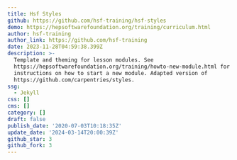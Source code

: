 ```yaml
---
title: Hsf Styles
github: https://github.com/hsf-training/hsf-styles
demo: https://hepsoftwarefoundation.org/training/curriculum.html
author: hsf-training
author_link: https://github.com/hsf-training
date: 2023-11-28T04:59:38.399Z
description: >-
  Template and theming for lesson modules. See
  https://hepsoftwarefoundation.org/training/howto-new-module.html for detailed
  instructions on how to start a new module. Adapted version of
  https://github.com/carpentries/styles.
ssg:
  - Jekyll
css: []
cms: []
category: []
draft: false
publish_date: '2020-07-03T10:18:35Z'
update_date: '2024-03-14T20:00:39Z'
github_star: 3
github_fork: 3
---
```

